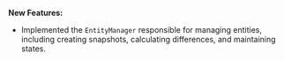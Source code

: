 **New Features:**

* Implemented the `EntityManager` responsible for managing entities, including creating snapshots, calculating differences, and maintaining states.